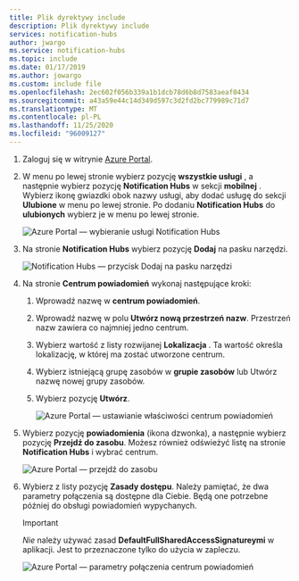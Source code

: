 ```yaml
---
title: Plik dyrektywy include
description: Plik dyrektywy include
services: notification-hubs
author: jwargo
ms.service: notification-hubs
ms.topic: include
ms.date: 01/17/2019
ms.author: jowargo
ms.custom: include file
ms.openlocfilehash: 2ec602f056b339a1b1dcb78d6b8d7583aeaf0434
ms.sourcegitcommit: a43a59e44c14d349d597c3d2fd2bc779989c71d7
ms.translationtype: MT
ms.contentlocale: pl-PL
ms.lasthandoff: 11/25/2020
ms.locfileid: "96009127"
---
```

1. Zaloguj się w witrynie [Azure Portal](https://portal.azure.com).

1. W menu po lewej stronie wybierz pozycję **wszystkie usługi** , a następnie wybierz pozycję **Notification Hubs** w sekcji **mobilnej** . Wybierz ikonę gwiazdki obok nazwy usługi, aby dodać usługę do sekcji **Ulubione** w menu po lewej stronie. Po dodaniu **Notification Hubs** do **ulubionych** wybierz je w menu po lewej stronie.

      ![Azure Portal — wybieranie usługi Notification Hubs](./media/notification-hubs-portal-create-new-hub/all-services-select-notification-hubs.png)

1. Na stronie **Notification Hubs** wybierz pozycję **Dodaj** na pasku narzędzi.

      ![Notification Hubs — przycisk Dodaj na pasku narzędzi](./media/notification-hubs-portal-create-new-hub/add-toolbar-button.png)

1. Na stronie **Centrum powiadomień** wykonaj następujące kroki:

    1. Wprowadź nazwę w **centrum powiadomień**.  

    1. Wprowadź nazwę w polu **Utwórz nową przestrzeń nazw**. Przestrzeń nazw zawiera co najmniej jedno centrum.

    1. Wybierz wartość z listy rozwijanej **Lokalizacja** . Ta wartość określa lokalizację, w której ma zostać utworzone centrum.

    1. Wybierz istniejącą grupę zasobów w **grupie zasobów** lub Utwórz nazwę nowej grupy zasobów.

    1. Wybierz pozycję **Utwórz**.

        ![Azure Portal — ustawianie właściwości centrum powiadomień](./media/notification-hubs-portal-create-new-hub/notification-hubs-azure-portal-settings.png)

1. Wybierz pozycję **powiadomienia** (ikona dzwonka), a następnie wybierz pozycję **Przejdź do zasobu**. Możesz również odświeżyć listę na stronie **Notification Hubs** i wybrać centrum.

      ![Azure Portal — przejdź do zasobu](./media/notification-hubs-portal-create-new-hub/go-to-notification-hub.png)

1. Wybierz z listy pozycję **Zasady dostępu**. Należy pamiętać, że dwa parametry połączenia są dostępne dla Ciebie. Będą one potrzebne później do obsługi powiadomień wypychanych.

      >[!IMPORTANT]
      >*Nie* należy używać zasad **DefaultFullSharedAccessSignatureymi** w aplikacji. Jest to przeznaczone tylko do użycia w zapleczu.
      >

      ![Azure Portal — parametry połączenia centrum powiadomień](./media/notification-hubs-portal-create-new-hub/notification-hubs-connection-strings-portal.png)
